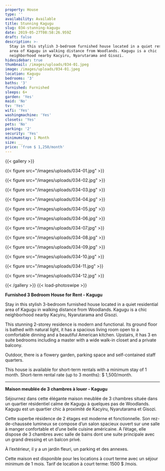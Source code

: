 ```yaml
---
property: House
type: ''
availability: Available
title: Stunning Kagugu
slug: 034-stunning-kagugu
date: 2019-05-27T08:58:26.959Z
draft: false
description: >-
  Stay in this stylish 3-bedroom furnished house located in a quiet residential
  area of Kagugu in walking distance from Woodlands. Kagugu is a chic
  neighborhood nearby Kacyiru, Nyarutarama and Gisozi.
hidesidebar: true
thumbnail: /images/uploads/034-01.jpeg
image: /images/uploads/034-01.jpeg
location: Kagugu
bedrooms: '3'
baths: '3'
furnished: Furnished
sleeps: 6+
garden: 'Yes'
maid: 'No'
tv: 'Yes'
wifi: 'Yes'
washingmachine: 'Yes'
closets: 'Yes'
pets: 'No'
parking: '2'
security: 'Yes'
minimumstay: 1 Month
size: __
price: 'from $ 1,250/month'
---
```

{{< gallery >}} 

{{< figure src="/images/uploads/034-01.jpg" >}} 

{{< figure src="/images/uploads/034-02.jpg" >}}

 {{< figure src="/images/uploads/034-03.jpg" >}} 

{{< figure src="/images/uploads/034-04.jpg" >}}

{{< figure src="/images/uploads/034-05.jpg" >}}

 {{< figure src="/images/uploads/034-06.jpg" >}}

 {{< figure src="/images/uploads/034-07.jpg" >}}

 {{< figure src="/images/uploads/034-08.jpg" >}}

{{< figure src="/images/uploads/034-09.jpg" >}} 

{{< figure src="/images/uploads/034-10.jpg" >}}

 {{< figure src="/images/uploads/034-11.jpg" >}} 

{{< figure src="/images/uploads/034-12.jpg" >}}

 {{< /gallery >}} {{< load-photoswipe >}}

**Furnished 3 Bedroom House for Rent - Kagugu**

Stay in this stylish 3-bedroom furnished house located in a quiet residential area of Kagugu in walking distance from Woodlands. Kagugu is a chic neighborhood nearby Kacyiru, Nyarutarama and Gisozi.

This stunning 2-storey residence is modern and functional. Its ground floor is bathed with natural light, it has a spacious living room open to a comfortable dinning and a beautiful American kitchen. Upstairs, it has 3 en suite bedrooms including a master with a wide walk-in closet and a private balcony.

Outdoor, there is a flowery garden,  parking space and self-contained staff quarters.

This house is available for short-term rentals with a minimum stay of 1 month. Short-term rental rate (up to 3 months): $ 1,500/month.

- - -

**Maison meublée de 3 chambres à louer - Kagugu**

Séjournez dans cette élégante maison meublée de 3 chambres située dans un quartier résidentiel calme de Kagugu à quelques pas de Woodlands. Kagugu est un quartier chic à proximité de Kacyiru, Nyarutarama et Gisozi.

Cette superbe résidence de 2 étages est moderne et fonctionnelle. Son rez-de-chaussée lumineux se compose d’un salon spacieux ouvert sur une salle à manger confortable et d’une belle cuisine américaine. A l’étage, elle dispose de 3 chambres avec salle de bains dont une suite principale avec un grand dressing et un balcon privé.

À l’extérieur, il y a un jardin fleuri, un parking et des annexes.

Cette maison est disponible pour les locations à court terme avec un séjour minimum de 1 mois. Tarif de location à court terme: 1500 $ /mois.
